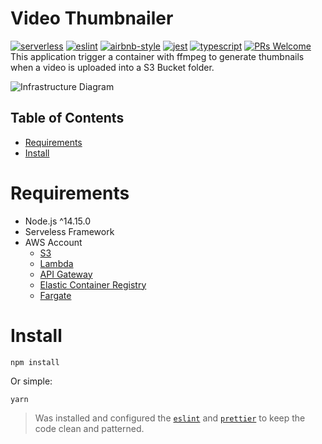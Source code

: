 # Video Thumbnailer
[![serverless](https://img.shields.io/badge/serverless-3.15.2-FD5750?style=flat-square&logo=serverless)](https://www.serverless.com/)
[![eslint](https://img.shields.io/badge/eslint-8.20.0-4b32c3?style=flat-square&logo=eslint)](https://eslint.org/)
[![airbnb-style](https://flat.badgen.net/badge/style-guide/airbnb/ff5a5f?icon=airbnb)](https://github.com/airbnb/javascript)
[![jest](https://img.shields.io/badge/jest-28.1.3-brightgreen?style=flat-square&logo=jest)](https://jestjs.io/)
[![typescript](https://img.shields.io/badge/typescript-4.7.4-3178c6?style=flat-square&logo=typescript)](https://www.typescriptlang.org/)
[![PRs Welcome](https://img.shields.io/badge/PRs-welcome-brightgreen.svg?style=flat-square)](http://makeapullrequest.com)<br>
This application trigger a container with ffmpeg to generate thumbnails when a video is uploaded into a S3 Bucket folder.

![Infrastructure Diagram]()

## Table of Contents
* [Requirements](#requirements)
* [Install](#install)
# Requirements
* Node.js ^14.15.0
* Serveless Framework
* AWS Account
  * [S3](https://aws.amazon.com/s3/)
  * [Lambda](https://aws.amazon.com/lambda)
  * [API Gateway](https://aws.amazon.com/api-gateway/)
  * [Elastic Container Registry](https://aws.amazon.com/pt/ecr/)
  * [Fargate](https://aws.amazon.com/pt/fargate/)

# Install
```
npm install
```
Or simple:
```
yarn
```
> Was installed and configured the [`eslint`](https://eslint.org/) and [`prettier`](https://prettier.io/) to keep the code clean and patterned.

